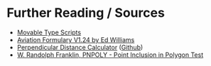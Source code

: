 # Further Reading / Sources

- [Movable Type Scripts](https://www.movable-type.co.uk/scripts/latlong.html)
- [Aviation Formulary V1.24 by Ed Williams](https://www.edwilliams.org/ftp/avsig/avform.txt)
- [Perpendicular Distance Calculator](https://biodiversityinformatics.amnh.org/open_source/pdc/index.html) ([Github](https://github.com/persts/GeographicDistanceTools))
- [W. Randolph Franklin, PNPOLY - Point Inclusion in Polygon Test](https://wrfranklin.org/Research/Short_Notes/pnpoly.html)
